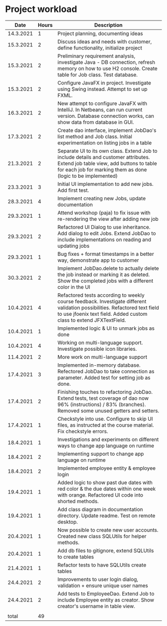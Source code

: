 # Project workload

|Date |Hours   |Description   |
|---|---|---|
|14.3.2021 | 1  |Project planning, documenting ideas   |
|15.3.2021   | 2  |Discuss ideas and needs with customer, define functionality, initialize project   |
|15.3.2021   | 2  |Preliminary requirement analysis, investigate Java - DB connection, refresh memory on how to use H2 console. Create table for Job class. Test database. |
|15.3.2021   | 2  |Configure JavaFX in project. Investigate using Swing instead. Attempt to set up FXML. |
|16.3.2021   | 2  |New attempt to configure JavaFX with IntelliJ. In Netbeans, can run current version. Database connection works, can show data from database in GUI.   |
|17.3.2021   | 2  |Create dao interface, implement JobDao's list method and Job class. Initial experimentation on listing jobs in a table  |
|21.3.2021   | 2  |Separate UI to its own class. Extend Job to include details and customer attributes. Extend job table view, add buttons to table for each job for marking them as done (logic to be implemented) |
|23.3.2021   | 3  |Initial UI implementation to add new jobs. Add first test.  |
|28.3.2021   | 4  |Implement creating new Jobs, update documentation  |
|29.3.2021   | 1  |Attend workshop (paja) to fix issue with re-rendering the view after adding new job  |
|29.3.2021   | 2  |Refactored UI Dialog to use inheritance. Add dialog to edit Jobs. Extend JobDao to include implementations on reading and updating jobs  |
|29.3.2021   | 1  |Bug fixes + format timestamps in a better way, demonstrate app to customer |
|30.3.2021   | 2  | Implement JobDao.delete to actually delete the job instead or marking it as deleted. Show the completed jobs with a different color in the UI |
|10.4.2021   | 4  | Refactored tests according to weekly course feedback. Investigate different validation possibilities. Refactored text field to use jfoenix text field. Added custom class to extend JFXTextField. |
|10.4.2021   | 1  | Implemented logic & UI to unmark jobs as done |
|10.4.2021   | 4  | Working on multi-language support. Investigate possible icon libraries. |
|11.4.2021   | 2  | More work on multi-language support |
|17.4.2021   | 3  | Implemented in-memory database. Refectored JobDao to take connection as parameter. Added test for setting job as done. |
|17.4.2021   | 2  | Finishing touches to refactoring JobDao. Extend tests, test coverage of dao now 96% (instructions) / 83% (branches). Removed some unused getters and setters. |
|17.4.2021   | 1  | Checkstyle into use. Configure to skip UI files, as instructed at the course material. Fix checkstyle errors. |
|18.4.2021   | 1  | Investigations and experiments on different ways to change app language on runtime |
|18.4.2021   | 2  | Implementing support to change app language on runtime |
|18.4.2021   | 2  | Implemented employee entity & employee login |
|19.4.2021   | 1  | Added logic to show past due dates with red color & the due dates within one week with orange. Refactored UI code into shorted methods. |
|19.4.2021   | 1  | Add class diagram in documentation directory. Update readme. Test on remote desktop. |
|20.4.2021   | 1  | Now possible to create new user accounts. Created new class SQLUtils for helper methods. |
|20.4.2021   | 1  | Add db files to gitignore, extend SQLUtils to create tables |
|21.4.2021   | 1  | Refactor tests to have SQLUtils create tables |
|24.4.2021   | 2  | Improvements to user login dialog, validation + ensure unique user names |
|24.4.2021   | 2  | Add tests to EmployeeDao. Extend Job to include Employee entity as creator. Show creator's username in table view. |
|   |   |   |
|total   | 49   |   |